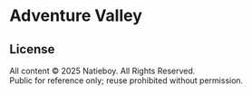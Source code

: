 # Adventure Valley




## License

All content © 2025 Natieboy. All Rights Reserved.  
Public for reference only; reuse prohibited without permission.

